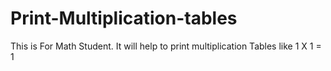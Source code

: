 # Print-Multiplication-tables
This is For Math Student. It will help to print multiplication Tables like 1 X 1 = 1

